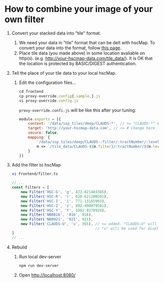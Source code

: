 # How to combine your image of your own filter

1. Convert your stacked data into "tile" format.
    1. We need your data in "tile" format that can be delt with hscMap.
    To convert your data into the format, follow [this page](./how_to_make_tiles.md).
    1. Place tile data (you made above) in some location avaliable on http(s). (e.g. http://your-hscmap-data.com/tile_data/). It is OK that the location is protected by BASIC/DIGEST authentication.

1. Tell the place of your tile data to your local hscMap.
    1. Edit the configuration files...
        ```sh:copy-config-file.js
        cd frontend
        cp proxy-override.config{.sample,}.js
        vi proxy-override.config.js
        ```
        `proxy-override.confi.js` will be like this after your tuning:
        ```JavaScript:frontend/proxy-override.config.js
        module.exports = [{
            context: '/data/ssp_tiles/deep/CLAUDS-*', // <= "CLAUDS-*" must match the filter name that was specified in step "making tile".
            target: 'http://your-hscmap-data.com', // <= # change here
            secure: false,
            mapping: {
                '/data/ssp_tiles/deep/CLAUDS-:filter/:tractNumber/:level/:j/:i.png':
                m => `/tile_data/CLAUDS-${m.filter}/:tractNumber/${m.level}/${m.j}/${m.i}.png` // change here
            }
        }]
        ```

1. Add the filter to hscMap
    ```sh:edit-filter.sh
    vi frontend/filter.ts
    ```
    ```JavaScript:filter.ts
    // ...
    const filters = [
        new Filter('HSC-G', 'g', 473.021484385),
        new Filter('HSC-R', 'r', 620.621200501),
        new Filter('HSC-I', 'i', 771.13165993),
        new Filter('HSC-Z', 'z', 892.490879581),
        new Filter('HSC-Y', 'Y', 1002.8270929),
        new Filter('NB0816', '816', 816),
        new Filter('NB0921', '921', 921),
        new Filter('CLAUDS-U', 'u', 365), // <= added. "CLAUDS-U" will be used for file path.
                                          // "u" will be used for display in small space such as color mixer.
    ]
    // ...
    ```

1. Rebuild
    1. Run local dev-server
        ```sh:rebuild.sh
        npm run dev-server
        ```
    1. Open [http://localhost:8080/](http://localhost:8080)